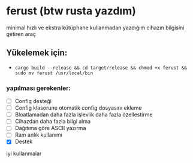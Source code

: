 # ferust (btw rusta yazdım)
minimal hızlı ve ekstra kütüphane kullanmadan yazdığım cihazın bilgisini getiren araç

## Yükelemek için: 
- `cargo build --release && cd target/release && chmod +x ferust && sudo mv ferust /usr/local/bin`

### yapılması gerekenler:
- [ ] Config desteği
- [ ] Config klasorune otomatik config dosyasını ekleme
- [ ] Bloatlamadan daha fazla işlevlik daha fazla özellestirme
- [ ] Cihazdan daha fazla bilgi alma
- [ ] Dağıtıma göre ASCII yazırma
- [ ] Ram anlık kullanımı
- [X] Destek

iyi kullanmalar
